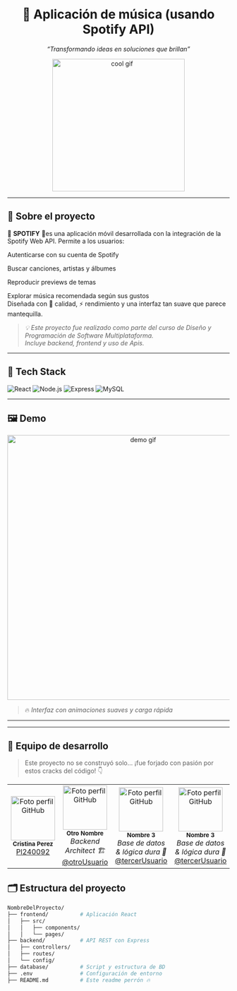 <h1 align="center">🚀 Aplicación de música (usando Spotify API)</h1>
<p align="center"><em>“Transformando ideas en soluciones que brillan”</em></p>

<p align="center">
  <img src="https://media.giphy.com/media/v1.Y2lkPTc5MGI3NjExZGQ4ZTQ5OTRmZWZlN2NmMDA1NDViZTYxNjU2YjIwOTYzN2YwZDUwMyZjdD1n/f9k1tV7HyORcngKF8v/giphy.gif" alt="cool gif" width="300"/>
</p>

---

## 🧠 Sobre el proyecto

🎵 **SPOTIFY**  🎵es una aplicación móvil desarrollada con la integración de la Spotify Web API.
Permite a los usuarios:

Autenticarse con su cuenta de Spotify

Buscar canciones, artistas y álbumes

Reproducir previews de temas

Explorar música recomendada según sus gustos  
Diseñada con 💎 calidad, ⚡ rendimiento y una interfaz tan suave que parece mantequilla.

> _💡 Este proyecto fue realizado como parte del curso de Diseño y Programación de Software Multiplataforma._  
> _Incluye backend, frontend y uso de Apis._

---

## 🚨 Tech Stack

![React](https://img.shields.io/badge/-React-61DAFB?logo=react&logoColor=white&style=for-the-badge)
![Node.js](https://img.shields.io/badge/-Node.js-339933?logo=node.js&logoColor=white&style=for-the-badge)
![Express](https://img.shields.io/badge/-Express.js-000000?logo=express&logoColor=white&style=for-the-badge)
![MySQL](https://img.shields.io/badge/-MySQL-4479A1?logo=mysql&logoColor=white&style=for-the-badge)

---

## 🖼️ Demo

<p align="center">
  <img src="https://media.giphy.com/media/v1.Y2lkPTc5MGI3NjExMTIyYzE5NzcxMzNkMjZmNjUyY2EyYTljZjZhYmEzMmU5MWYwMzFiNCZjdD1n/3oKIP9LNlBmWikG1iQ/giphy.gif" alt="demo gif" width="600" />
</p>

> 🔥 *Interfaz con animaciones suaves y carga rápida*

---
---

## 🎨 Equipo de desarrollo

> Este proyecto no se construyó solo... ¡fue forjado con pasión por estos cracks del código! 👇

<table align="center">
  <tr>
    <td align="center">
      <img src="https://github.com/Cristina-Lue.png" width="100px;" alt="Foto perfil GitHub"/>
      <br />
      <sub><b>Cristina Perez</b></sub><br/>
      <a href="https://github.com/Cristina-Lue" target="_blank">Pl240092</a>
    </td>
    <td align="center">
      <img src="https://github.com/otroUsuario.png" width="100px;" alt="Foto perfil GitHub"/>
      <br />
      <sub><b>Otro Nombre</b></sub><br/>
      <em>Backend Architect 🏗️</em><br/>
      <a href="https://github.com/otroUsuario" target="_blank">@otroUsuario</a>
    </td>
    <td align="center">
      <img src="https://github.com/tercerUsuario.png" width="100px;" alt="Foto perfil GitHub"/>
      <br />
      <sub><b>Nombre 3</b></sub><br/>
      <em>Base de datos & lógica dura 🧠</em><br/>
      <a href="https://github.com/tercerUsuario" target="_blank">@tercerUsuario</a>
    </td>
     <td align="center">
      <img src="https://github.com/tercerUsuario.png" width="100px;" alt="Foto perfil GitHub"/>
      <br />
      <sub><b>Nombre 3</b></sub><br/>
      <em>Base de datos & lógica dura 🧠</em><br/>
      <a href="https://github.com/tercerUsuario" target="_blank">@tercerUsuario</a>
    </td>
     <td align="center">
      <img src="https://github.com/tercerUsuario.png" width="100px;" alt="Foto perfil GitHub"/>
      <br />
      <sub><b>Nombre 3</b></sub><br/>
      <em>Base de datos & lógica dura 🧠</em><br/>
      <a href="https://github.com/tercerUsuario" target="_blank">@tercerUsuario</a>
    </td>
  </tr>
</table>


## 🗂️ Estructura del proyecto

```bash
NombreDelProyecto/
├── frontend/          # Aplicación React
│   ├── src/
│   │   ├── components/
│   │   └── pages/
├── backend/           # API REST con Express
│   ├── controllers/
│   ├── routes/
│   └── config/
├── database/          # Script y estructura de BD
├── .env               # Configuración de entorno
├── README.md          # Este readme perrón 🔥
